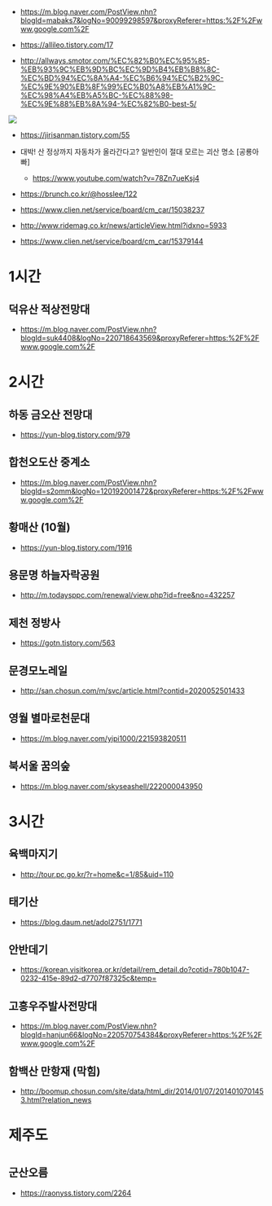 * https://m.blog.naver.com/PostView.nhn?blogId=mabaks7&logNo=90099298597&proxyReferer=https:%2F%2Fwww.google.com%2F

* https://allileo.tistory.com/17

* http://allways.smotor.com/%EC%82%B0%EC%95%85-%EB%93%9C%EB%9D%BC%EC%9D%B4%EB%B8%8C-%EC%BD%94%EC%8A%A4-%EC%B6%94%EC%B2%9C-%EC%9E%90%EB%8F%99%EC%B0%A8%EB%A1%9C-%EC%98%A4%EB%A5%BC-%EC%88%98-%EC%9E%88%EB%8A%94-%EC%82%B0-best-5/
<img src="http://allways.smotor.com/wp-content/uploads/2017/11/%EC%9E%90%EB%8F%99%EC%B0%A8%EB%A1%9C-%EC%98%A4%EB%A5%BC%EC%88%98%EC%9E%88%EB%8A%94-%EC%82%B0.jpg">


* https://jirisanman.tistory.com/55

* 대박! 산 정상까지 자동차가 올라간다고? 일반인이 절대 모르는 괴산 명소 [공룡아빠]
  - https://www.youtube.com/watch?v=78Zn7ueKsj4

* https://brunch.co.kr/@hosslee/122

* https://www.clien.net/service/board/cm_car/15038237

* http://www.ridemag.co.kr/news/articleView.html?idxno=5933

* https://www.clien.net/service/board/cm_car/15379144


# 1시간

## 덕유산 적상전망대
* https://m.blog.naver.com/PostView.nhn?blogId=suk4408&logNo=220718643569&proxyReferer=https:%2F%2Fwww.google.com%2F
  
# 2시간

## 하동 금오산 전망대
* https://yun-blog.tistory.com/979

## 합천오도산 중계소
* https://m.blog.naver.com/PostView.nhn?blogId=s2omm&logNo=120192001472&proxyReferer=https:%2F%2Fwww.google.com%2F

## 황매산 (10월)
* https://yun-blog.tistory.com/1916

## 용문명 하늘자락공원
* http://m.todaysppc.com/renewal/view.php?id=free&no=432257

## 제천 정방사
* https://gotn.tistory.com/563

## 문경모노레일
* http://san.chosun.com/m/svc/article.html?contid=2020052501433

## 영월 별마로천문대
* https://m.blog.naver.com/yipi1000/221593820511
  
## 북서울 꿈의숲
* https://m.blog.naver.com/skyseashell/222000043950


# 3시간

## 육백마지기
* http://tour.pc.go.kr/?r=home&c=1/85&uid=110

## 태기산
* https://blog.daum.net/adol2751/1771

## 안반데기
* https://korean.visitkorea.or.kr/detail/rem_detail.do?cotid=780b1047-0232-415e-89d2-d7707f87325c&temp=

## 고흥우주발사전망대
* https://m.blog.naver.com/PostView.nhn?blogId=hanjun66&logNo=220570754384&proxyReferer=https:%2F%2Fwww.google.com%2F

## 함백산 만항재 (막힘)
* http://boomup.chosun.com/site/data/html_dir/2014/01/07/2014010701453.html?relation_news
  
# 

# 제주도

#

## 군산오름
* https://raonyss.tistory.com/2264
